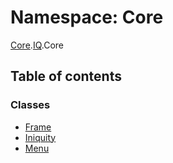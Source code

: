 # Namespace: Core

[Core](Core.md).[IQ](Core.IQ.md).Core

## Table of contents

### Classes

- [Frame](../classes/Core.IQ.Core.Frame.md)
- [Iniquity](../classes/Core.IQ.Core.Iniquity.md)
- [Menu](../classes/Core.IQ.Core.Menu.md)
